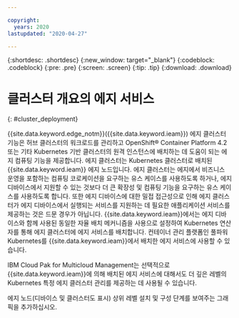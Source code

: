 ```yaml
---

copyright:
  years: 2020
lastupdated: "2020-04-27"

---
```


{:shortdesc: .shortdesc}
{:new_window: target="_blank"}
{:codeblock: .codeblock}
{:pre: .pre}
{:screen: .screen}
{:tip: .tip}
{:download: .download}

# 클러스터 개요의 에지 서비스
{: #cluster_deployment}

{{site.data.keyword.edge_notm}}({{site.data.keyword.ieam}}) 에지 클러스터 기능은 허브 클러스터의 워크로드를 관리하고 OpenShift® Container Platform 4.2 또는 기타 Kubernetes 기반 클러스터의 원격 인스턴스에 배치하는 데 도움이 되는 에지 컴퓨팅 기능을 제공합니다. 에지 클러스터는 Kubernetes 클러스터로 배치된 {{site.data.keyword.ieam}} 에지 노드입니다. 에지 클러스터는 에지에서 비즈니스 운영을 포함하는 컴퓨팅 코로케이션을 요구하는 유스 케이스를 사용하도록 하거나, 에지 디바이스에서 지원할 수 있는 것보다 더 큰 확장성 및 컴퓨팅 기능을 요구하는 유스 케이스를 사용하도록 합니다. 또한 에지 디바이스에 대한 밀접 접근성으로 인해 에지 클러스터가 에지 디바이스에서 실행되는 서비스를 지원하는 데 필요한 애플리케이션 서비스를 제공하는 것은 드문 경우가 아닙니다. {{site.data.keyword.ieam}}에서는 에지 디바이스와 함께 사용된 동일한 자율 배치 메커니즘을 사용으로 설정하여 Kubernetes 연산자를 통해 에지 클러스터에 에지 서비스를 배치합니다. 컨테이너 관리 플랫폼인 풀파워 Kubernetes를 {{site.data.keyword.ieam}}에서 배치한 에지 서비스에 사용할 수 있습니다.

IBM Cloud Pak for Multicloud Management는 선택적으로 {{site.data.keyword.ieam}}에 의해 배치된 에지 서비스에 대해서도 더 깊은 레벨의 Kubernetes 특정 에지 클러스터 관리를 제공하는 데 사용될 수 있습니다.

에지 노드(디바이스 및 클러스터도 표시) 상위 레벨 설치 및 구성 단계를 보여주는 그래픽을 추가하십시오.
